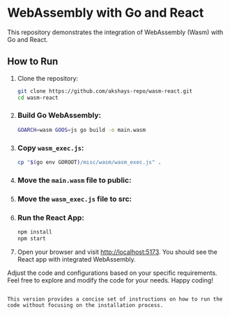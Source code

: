 # WebAssembly with Go and React

This repository demonstrates the integration of WebAssembly (Wasm) with Go and React.

## How to Run

1. Clone the repository:

    ```bash
    git clone https://github.com/akshays-repo/wasm-react.git
    cd wasm-react
    ```

2. ### Build Go WebAssembly:

   ```bash
   GOARCH=wasm GOOS=js go build -o main.wasm
   ```

3. ### Copy `wasm_exec.js`:

   ```bash
   cp "$(go env GOROOT)/misc/wasm/wasm_exec.js" .
   ```

4. ### Move the `main.wasm` file to public:


5. ### Move the `wasm_exec.js` file to src:


6. ### Run the React App:

   ```bash
   npm install
   npm start
   ```

7. Open your browser and visit [http://localhost:5173](http://localhost:5173). You should see the React app with integrated WebAssembly.

Adjust the code and configurations based on your specific requirements. Feel free to explore and modify the code for your needs. Happy coding!
```

This version provides a concise set of instructions on how to run the code without focusing on the installation process.